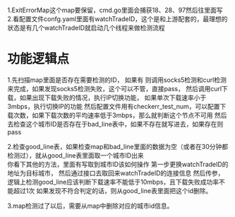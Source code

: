 # 
1.ExitErrorMap这个map要保留，cmd.go里面会捕获18、28、97然后往里面写  
2.看配置文件confg.yaml里面有watchTradeID，这个是和上游配套的，最理想的状态是有几个watchTradeID就启动几个线程来做检测流程

# 功能逻辑点

1.先扫描map里面是否存在需要检测的ID，
    如果有
        则调用socks5检测和curl检测来完成，如果发现socks5检测失败，这个可以不管，直接pass，
        然后调用curl下载，如果出现下载失败的情况，执行IP切换功能，
        如果单次下载速率小于3mbps，执行切换IP的功能
    然后配置文件用有checkerr_test_num，可以配置下载次数，如果下载次数的平均速率低于3mbps，那么就判断这个节点不可用
    然后去检查这个城市ID是否存在于bad_line表中，如果不存在就写进去，如果存在则pass

2.检查good_line表，如果检查map和bad_line里面的数据为空（或者在30分钟都检测过），就从good_line表里面取一个城市ID出来  
    你看下其他的方法，里面有写取到城市ID该如何操作
    第一步更换watchTradeID的地址为目标城市，
    然后通过接口去取回来watchTradeID的连接信息
    然后传参，逻辑上检测good_line应该判断下载速率不能低于10mbps，且下载失败成功率不能超过1次
    如果发现不符合判定的话，则从good_line表里面把这个id删除。

3.map检测过了以后，需要从map中删除对应的城市id信息。